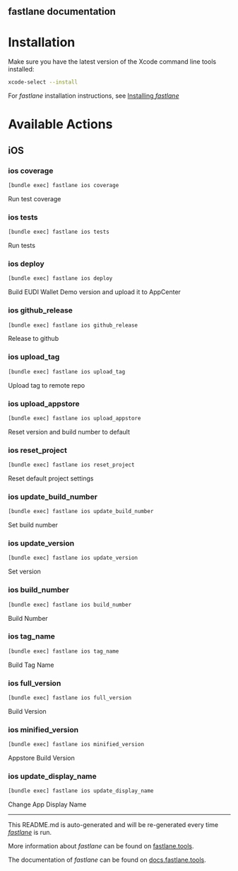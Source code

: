 fastlane documentation
----

# Installation

Make sure you have the latest version of the Xcode command line tools installed:

```sh
xcode-select --install
```

For _fastlane_ installation instructions, see [Installing _fastlane_](https://docs.fastlane.tools/#installing-fastlane)

# Available Actions

## iOS

### ios coverage

```sh
[bundle exec] fastlane ios coverage
```

Run test coverage

### ios tests

```sh
[bundle exec] fastlane ios tests
```

Run tests

### ios deploy

```sh
[bundle exec] fastlane ios deploy
```

Build EUDI Wallet Demo version and upload it to AppCenter

### ios github_release

```sh
[bundle exec] fastlane ios github_release
```

Release to github

### ios upload_tag

```sh
[bundle exec] fastlane ios upload_tag
```

Upload tag to remote repo

### ios upload_appstore

```sh
[bundle exec] fastlane ios upload_appstore
```

Reset version and build number to default

### ios reset_project

```sh
[bundle exec] fastlane ios reset_project
```

Reset default project settings

### ios update_build_number

```sh
[bundle exec] fastlane ios update_build_number
```

Set build number

### ios update_version

```sh
[bundle exec] fastlane ios update_version
```

Set version

### ios build_number

```sh
[bundle exec] fastlane ios build_number
```

Build Number

### ios tag_name

```sh
[bundle exec] fastlane ios tag_name
```

Build Tag Name

### ios full_version

```sh
[bundle exec] fastlane ios full_version
```

Build Version

### ios minified_version

```sh
[bundle exec] fastlane ios minified_version
```

Appstore Build Version

### ios update_display_name

```sh
[bundle exec] fastlane ios update_display_name
```

Change App Display Name

----

This README.md is auto-generated and will be re-generated every time [_fastlane_](https://fastlane.tools) is run.

More information about _fastlane_ can be found on [fastlane.tools](https://fastlane.tools).

The documentation of _fastlane_ can be found on [docs.fastlane.tools](https://docs.fastlane.tools).

